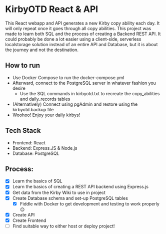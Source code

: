 # KirbyOTD React & API

This React webapp and API generates a new Kirby copy ability each day. It will only repeat once it goes through all copy abilities.
This project was made to learn both SQL and the process of creating a Backend REST API. It could probably be done a lot easier using a client-side, serverless localstorage solution instead of an entire API and Database, but it is about the journey and not the destination.

## How to run

- Use Docker Compose to run the docker-compose.yml
- Afterward, connect to the PostgreSQL server in whatever fashion you desire
  - Use the SQL commands in kirbyotd.txt to recreate the copy_abilities and daily_records tables
- (Alternatively) Connect using pgAdmin and restore using the kirbyotd.backup file
- Woohoo! Enjoy your daily kirbys!

## Tech Stack

- Frontend: React
- Backend: Express.JS & Node.js
- Database: PostgreSQL

## Process:

- [x] Learn the basics of SQL
- [x] Learn the basics of creating a REST API backend using Express.js
- [x] Get data from the Kirby Wiki to use in project
- [x] Create Database schema and set-up PostgreSQL tables
  - [x] Fiddle with Docker to get development and testing to work properly 😔
- [x] Create API
- [x] Create Frontend
- [ ] Find suitable way to either host or deploy project!

